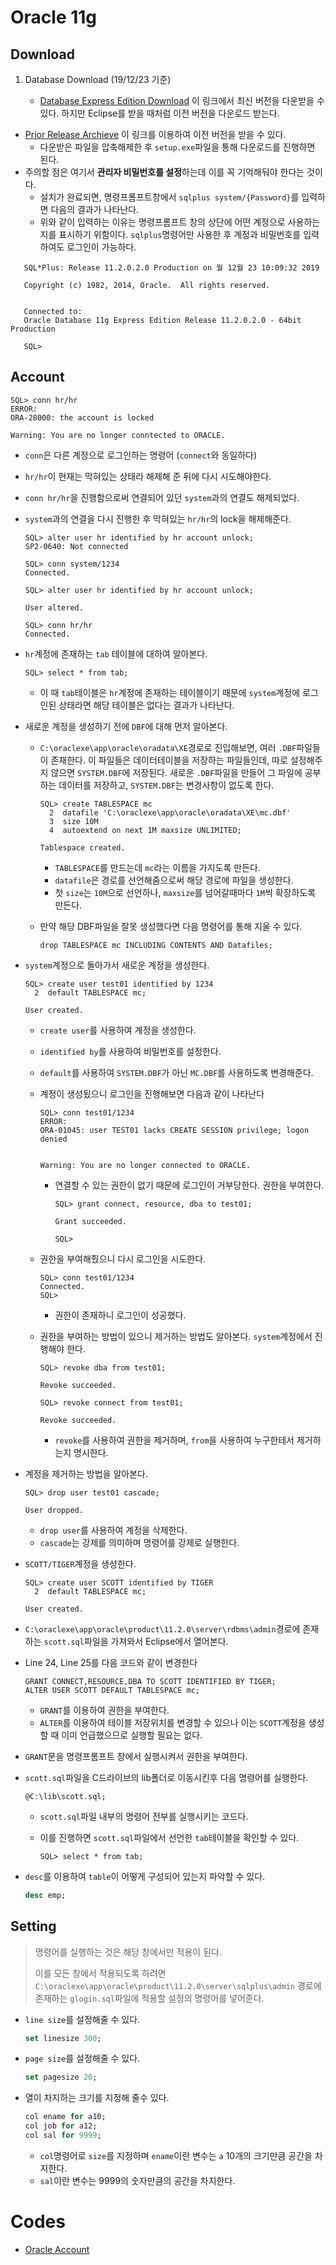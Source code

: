 # Oracle 11g

## Download

1. Database Download (19/12/23 기준)

   * [Database Express Edition Download](https://www.oracle.com/database/technologies/xe-downloads.html) 이 링크에서 최신 버전을 다운받을 수 있다. 하지만 Eclipse를 받을 때처럼 이전 버전을 다운로드 받는다.
* [Prior Release Archieve](https://www.oracle.com/database/technologies/xe-prior-releases.html) 이 링크를 이용하여 이전 버전을 받을 수 있다.
   * 다운받은 파일을 압축해제한 후 `setup.exe`파일을 통해 다운로드를 진행하면 된다.
* 주의할 점은 여기서 **관리자 비밀번호를 설정**하는데 이를 꼭 기억해둬야 한다는 것이다.
   * 설치가 완료되면, 명령프롬프트창에서 `sqlplus system/{Password}`를 입력하면 다음의 결과가 나타난다.
  * 위와 같이 입력하는 이유는 명령프롬프트 창의 상단에 어떤 계정으로 사용하는지를 표시하기 위함이다. `sqlplus`명령어만 사용한 후 계정과 비밀번호를 입력하여도 로그인이 가능하다.
  
```
   SQL*Plus: Release 11.2.0.2.0 Production on 월 12월 23 10:09:32 2019

   Copyright (c) 1982, 2014, Oracle.  All rights reserved.
   
   
   Connected to:
   Oracle Database 11g Express Edition Release 11.2.0.2.0 - 64bit Production
   
   SQL>
```


## Account

```
SQL> conn hr/hr
ERROR:
ORA-28000: the account is locked

Warning: You are no longer conntected to ORACLE.
```

* `conn`은 다른 계정으로 로그인하는 명령어 (`connect`와 동일하다)

* `hr/hr`이 현재는 막혀있는 상태라 해제해 준 뒤에 다시 시도해야한다.

* `conn hr/hr`을 진행함으로써 연결되어 있던 `system`과의 연결도 해제되었다.

* `system`과의 연결을 다시 진행한 후 막혀있는 `hr/hr`의 lock을 해제해준다.

  ```
  SQL> alter user hr identified by hr account unlock;
  SP2-0640: Not connected
  
  SQL> conn system/1234
  Connected.
  
  SQL> alter user hr identified by hr account unlock;
  
  User altered.
  
  SQL> conn hr/hr
  Connected.
  ```

* `hr`계정에 존재하는 `tab` 테이블에 대하여 알아본다.

  ```
  SQL> select * from tab;
  ```

  * 이 때 `tab`테이블은 `hr`계정에 존재하는 테이블이기 때문에 `system`계정에 로그인된 상태라면 해당 테이블은 없다는 결과가 나타난다.

* 새로운 계정을 생성하기 전에 `DBF`에 대해 먼저 알아본다.

  * `C:\oraclexe\app\oracle\oradata\XE`경로로 진입해보면, 여러 `.DBF`파일들이 존재한다. 이 파일들은 데이터테이블을 저장하는 파일들인데, 따로 설정해주지 않으면 `SYSTEM.DBF`에 저장된다.  새로운 `.DBF`파일을 만들어 그 파일에 공부하는 데이터를 저장하고, `SYSTEM.DBF`는 변경사항이 없도록 한다.

    ```
    SQL> create TABLESPACE mc
      2  datafile 'C:\oraclexe\app\oracle\oradata\XE\mc.dbf'
      3  size 10M
      4  autoextend on next 1M maxsize UNLIMITED;
    
    Tablespace created.
    ```

    * `TABLESPACE`를 만드는데 `mc`라는 이름을 가지도록 만든다.
    * `datafile`은 경로를 선언해줌으로써 해당 경로에 파일을 생성한다.
    * 첫 `size`는 `10M`으로 선언하나, `maxsize`를 넘어갈때마다 `1M`씩 확장하도록 만든다.

  * 만약 해당 DBF파일을 잘못 생성했다면 다음 명령어를 통해 지울 수 있다.

    ```
    drop TABLESPACE mc INCLUDING CONTENTS AND Datafiles;
    ```

* `system`계정으로 돌아가서 새로운 계정을 생성한다.

  ```
  SQL> create user test01 identified by 1234
    2  default TABLESPACE mc;
  
  User created.
  ```

  * `create user`를 사용하여 계정을 생성한다.

  * `identified by`를 사용하여 비밀번호를 설정한다.

  * `default`를 사용하여 `SYSTEM.DBF`가 아닌 `MC.DBF`를 사용하도록 변경해준다.

  * 계정이 생성됬으니 로그인을 진행해보면 다음과 같이 나타난다

    ```
    SQL> conn test01/1234
    ERROR:
    ORA-01045: user TEST01 lacks CREATE SESSION privilege; logon denied
    
    
    Warning: You are no longer connected to ORACLE.
    ```

    * 연결할 수 있는 권한이 없기 때문에 로그인이 거부당한다. 권한을 부여한다.

      ```
      SQL> grant connect, resource, dba to test01;
      
      Grant succeeded.
      
      SQL>
      ```

  * 권한을 부여해줬으니 다시 로그인을 시도한다.

    ```
    SQL> conn test01/1234
    Connected.
    SQL>
    ```

    * 권한이 존재하니 로그인이 성공했다.

  * 권한을 부여하는 방법이 있으니 제거하는 방법도 알아본다. `system`계정에서 진행해야 한다.

    ```
    SQL> revoke dba from test01;
    
    Revoke succeeded.
    
    SQL> revoke connect from test01;
    
    Revoke succeeded.
    ```

    * `revoke`를 사용하여 권한을 제거하며, `from`을 사용하여 누구한테서 제거하는지 명시한다.

* 계정을 제거하는 방법을 알아본다.

  ```
  SQL> drop user test01 cascade;
  
  User dropped.
  ```

  * `drop user`를 사용하여 계정을 삭제한다.
  * `cascade`는 강제를 의미하며 명령어를 강제로 실행한다.

* `SCOTT/TIGER`계정을 생성한다.

  ```
  SQL> create user SCOTT identified by TIGER
    2  default TABLESPACE mc;
  
  User created.
  ```

* `C:\oraclexe\app\oracle\product\11.2.0\server\rdbms\admin`경로에 존재하는 `scott.sql`파일을 가져와서 Eclipse에서 열어본다.

* Line 24, Line 25를 다음 코드와 같이 변경한다

  ```
  GRANT CONNECT,RESOURCE,DBA TO SCOTT IDENTIFIED BY TIGER;
  ALTER USER SCOTT DEFAULT TABLESPACE mc;
  ```

  * `GRANT`를 이용하여 권한을 부여한다.
  * `ALTER`를 이용하여 테이블 저장위치를 변경할 수 있으나 이는 `SCOTT`계정을 생성할 때 이미 언급했으므로 실행할 필요는 없다.

* `GRANT`문을 명령프롬프트 창에서 실행시켜서 권한을 부여한다.

* `scott.sql`파일을 C드라이브의 lib폴더로 이동시킨후 다음 명령어를 실행한다.

  ```
  @C:\lib\scott.sql;
  ```

  * `scott.sql`파일 내부의 명령어 전부를 실행시키는 코드다.

  * 이를 진행하면 `scott.sql`파일에서 선언한 `tab`테이블을 확인할 수 있다.

    ```
    SQL> select * from tab;
    ```

* `desc`를 이용하여 `table`이 어떻게 구성되어 있는지 파악할 수 있다.

  ```sql
  desc emp;
  ```

## Setting

> 명령어를 실행하는 것은 해당 창에서만 적용이 된다.
>
> 이를 모든 창에서 적용되도록 하려면 `C:\oraclexe\app\oracle\product\11.2.0\server\sqlplus\admin`
> 경로에 존재하는 `glogin.sql`파일에 적용할 설정의 명령어를 넣어준다.

* `line size`를 설정해줄 수 있다.

  ```sql
  set linesize 300;
  ```

* `page size`를 설정해줄 수 있다.

  ```sql
  set pagesize 20;
  ```

* 열이 차지하는 크기를 지정해 줄수 있다.

  ```sql
  col ename for a10;
  col job for a12;
  col sal for 9999;
  ```

  * `col`명령어로 `size`를 지정하며 `ename`이란 변수는 `a` 10개의 크기만큼 공간을 차지한다.
  * `sal`이란 변수는 9999의 숫자만큼의 공간을 차지한다.

# Codes

* [Oracle Account](https://github.com/TunaHG/Database/blob/master/SQL/1_Oracle_Account.sql)